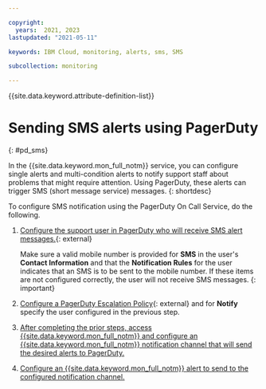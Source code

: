 ```yaml
---

copyright:
  years:  2021, 2023
lastupdated: "2021-05-11"

keywords: IBM Cloud, monitoring, alerts, sms, SMS

subcollection: monitoring

---
```


{{site.data.keyword.attribute-definition-list}}

# Sending SMS alerts using PagerDuty
{: #pd_sms}

In the {{site.data.keyword.mon_full_notm}} service, you can configure single alerts and multi-condition alerts to notify support staff about problems that might require attention. Using PagerDuty, these alerts can trigger SMS (short message service) messages.
{: shortdesc}

To configure SMS notification using the PagerDuty On Call Service, do the following.

1. [Configure the support user in PagerDuty who will receive SMS alert messages.](https://support.pagerduty.com/docs/configuring-a-user-profile){: external}

   Make sure a valid mobile number is provided for **SMS** in the user's **Contact Information** and that the **Notification Rules** for the user indicates that an SMS is to be sent to the mobile number.  If these items are not configured correctly, the user will not receive SMS messages.
   {: important}

2. [Configure a PagerDuty Escalation Policy](https://support.pagerduty.com/docs/escalation-policies#section-create-an-escalation-policy){: external} and for **Notify** specify the user configured in the previous step.

3. [After completing the prior steps, access {{site.data.keyword.mon_full_notm}} and configure an {{site.data.keyword.mon_full_notm}} notification channel that will send the desired alerts to PagerDuty.](/docs/monitoring?topic=monitoring-notifications#notifications_create)

4. [Configure an {{site.data.keyword.mon_full_notm}} alert to send to the configured notification channel.](/docs/monitoring?topic=monitoring-alerts)
